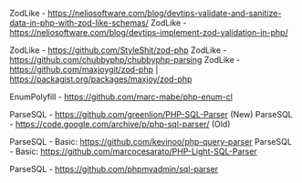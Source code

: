 ZodLike - https://neliosoftware.com/blog/devtips-validate-and-sanitize-data-in-php-with-zod-like-schemas/
ZodLike - https://neliosoftware.com/blog/devtips-implement-zod-validation-in-php/

ZodLike - https://github.com/StyleShit/zod-php
ZodLike - https://github.com/chubbyphp/chubbyphp-parsing
ZodLike - https://github.com/maxjoygit/zod-php | https://packagist.org/packages/maxjoy/zod-php

EnumPolyfill - https://github.com/marc-mabe/php-enum-cl

ParseSQL - https://github.com/greenlion/PHP-SQL-Parser (New)
ParseSQL - https://code.google.com/archive/p/php-sql-parser/ (Old)

ParseSQL - Basic: https://github.com/kevinoo/php-query-parser
ParseSQL - Basic: https://github.com/marcocesarato/PHP-Light-SQL-Parser

ParseSQL - https://github.com/phpmyadmin/sql-parser
